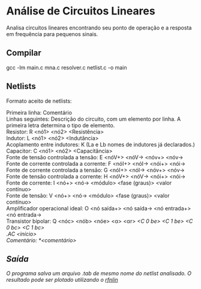 # Análise de Circuitos Lineares

Analisa circuitos lineares encontrando seu ponto de operação e a resposta em frequência para pequenos sinais.

## Compilar
gcc -lm main.c mna.c resolver.c netlist.c -o main

## Netlists
Formato aceito de netlists:

Primeira linha: Comentário  
Linhas seguintes: Descrição do circuito, com um elemento por linha. A primeira letra determina o tipo de elemento.  
Resistor: R<nome> <nó1> <nó2> <Resistência>  
Indutor: L<nome> <nó1> <nó2> <Indutância>  
Acoplamento entre indutores: K<nome> <La> <Lb> <k> (La e Lb nomes de indutores já declarados.)  
Capacitor: C<nome> <nó1> <nó2> <Capacitância>  
Fonte de tensão controlada a tensão: E<nome> <nóV+> <nóV-> <nóv+> <nóv-> <Av>  
Fonte de corrente controlada a corrente: F<nome> <nóI+> <nóI-> <nói+> <nói-> <Ai>  
Fonte de corrente controlada a tensão: G<nome> <nóI+> <nóI-> <nóv+> <nóv-> <Gm>  
Fonte de tensão controlada a corrente: H<nome> <nóV+> <nóV-> <nói+> <nói-> <Rm>  
Fonte de corrente: I<nome> <nó+> <nó-> <módulo> <fase (graus)> <valor contínuo>  
Fonte de tensão: V<nome> <nó+> <nó-> <módulo> <fase (graus)> <valor contínuo>  
Amplificador operacional ideal: O<nome> <nó saída+> <nó saída-> <nó entrada+> <nó entrada->  
Transistor bipolar: Q<nome> <nóc> <nób> <nóe> <tipo> <α> <αr> <I s be> <V T be> <I s bc> <V T bc> <VA> <C 0 be> <C 1 be> <C 0 bc> <C 1 bc>  
.AC <LIN ou OCT ou DEC> <pontos> <início> <fim>  
Comentário: *<comentário>  

## Saída
O programa salva um arquivo .tab de mesmo nome do netlist analisado. O resultado pode ser plotado utilizando o [rfnlin](http://www.coe.ufrj.br/~acmq/cursos/rfnlin.zip)